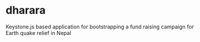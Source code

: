 # dharara
Keystone.js based application for bootstrapping a fund raising campaign for Earth quake relief in Nepal
